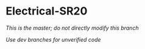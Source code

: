 # Electrical-SR20

*This is the master; do not directly modify this branch*

*Use dev branches for unverified code*
